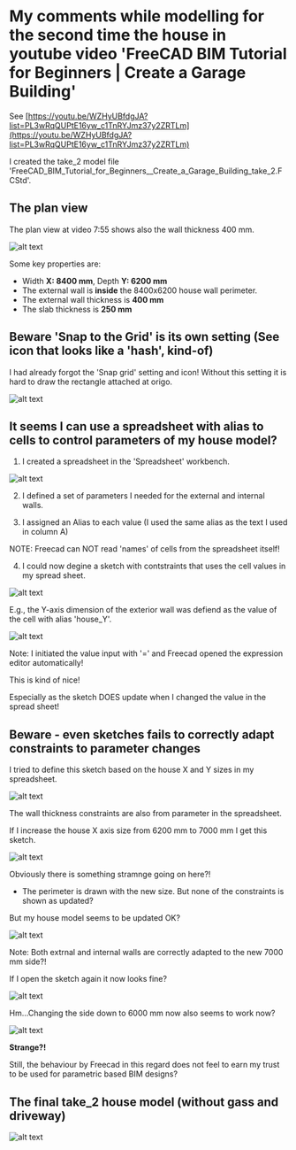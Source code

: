 # My comments while modelling for the second time the house in youtube video 'FreeCAD BIM Tutorial for Beginners | Create a Garage Building'

See [https://youtu.be/WZHyUBfdgJA?list=PL3wRqQUPtE16yw_c1TnRYJmz37y2ZRTLm](https://youtu.be/WZHyUBfdgJA?list=PL3wRqQUPtE16yw_c1TnRYJmz37y2ZRTLm)

I created the take_2 model file 'FreeCAD_BIM_Tutorial_for_Beginners__Create_a_Garage_Building_take_2.FCStd'.

## The plan view

The plan view at video 7:55 shows also the wall thickness 400 mm.

![alt text](image-59.png)

Some key properties are:

* Width **X: 8400 mm**, Depth **Y: 6200 mm**
* The external wall is **inside** the 8400x6200 house wall perimeter.
* The external wall thickness is **400 mm**
* The slab thickness is **250 mm**

## Beware 'Snap to the Grid' is its own setting (See icon that looks like a 'hash', kind-of)

I had already forgot the 'Snap grid' setting and icon! Without this setting it is hard to draw the rectangle attached at origo.

![alt text](image-60.png)

## It seems I can use a spreadsheet with alias to cells to control parameters of my house model?

1. I created a spreadsheet in the 'Spreadsheet' workbench.

![alt text](image-61.png)

2. I defined a set of parameters I needed for the external and internal walls.

3. I assigned an Alias to each value (I used the same alias as the text I used in column A)

NOTE: Freecad can NOT read 'names' of cells from the spreadsheet itself!

4. I could now degine a sketch with contstraints that uses the cell values in my spread sheet.

![alt text](image-62.png)

E.g., the Y-axis dimension of the exterior wall was defiend as the value of the cell with alias 'house_Y'.

![alt text](image-63.png)

Note: I initiated the value input with '=' and Freecad opened the expression editor automatically!

This is kind of nice!

Especially as the sketch DOES update when I changed the value in the spread sheet!

## Beware - even sketches fails to correctly adapt constraints to parameter changes

I tried to define this sketch based on the house X and Y sizes in my spreadsheet.

![alt text](image-64.png)

The wall thickness constraints are also from parameter in the spreadsheet.

If I increase the house X axis size from 6200 mm to 7000 mm I get this sketch.

![alt text](image-65.png)

Obviously there is something stramnge going on here?!

* The perimeter is drawn with the new size. But none of the constraints is shown as updated?

But my house model seems to be updated OK?

![alt text](image-66.png)

Note: Both extrnal and internal walls are correctly adapted to the new 7000 mm side?!

If I open the sketch again it now looks fine?

![alt text](image-67.png)

Hm...Changing the side down to 6000 mm now also seems to work now?

![alt text](image-68.png)

**Strange?!**

Still, the behaviour by Freecad in this regard does not feel to earn my trust to be used for parametric based BIM designs?

## The final take_2 house model (without gass and driveway)

![alt text](image-69.png)




